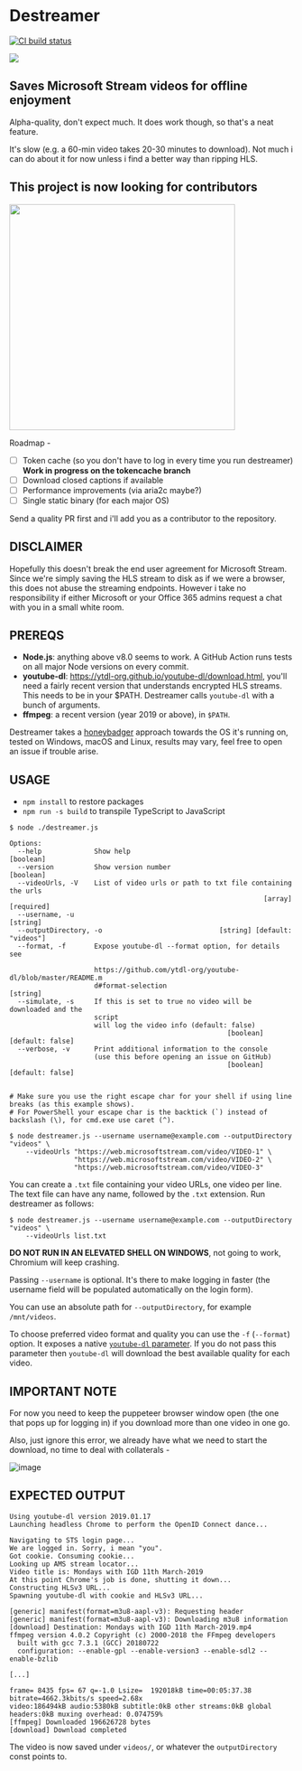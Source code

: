 # Destreamer

<a href="https://github.com/snobu/destreamer/actions">
  <img src="https://github.com/snobu/destreamer/workflows/Node%20CI/badge.svg" alt="CI build status" />
</a>

![](logo.png)

## Saves Microsoft Stream videos for offline enjoyment

Alpha-quality, don't expect much. It does work though, so that's a neat feature.

It's slow (e.g. a 60-min video takes 20-30 minutes to download). Not much i can do about it for now unless i find a better way than ripping HLS.

## This project is now looking for contributors
<img src="https://www.whitesourcesoftware.com/wp-content/uploads/2018/02/10-github-to-follow.jpg" width=400 />

Roadmap -
- [ ] Token cache (so you don't have to log in every time you run destreamer) **Work in progress on the tokencache branch**
- [ ] Download closed captions if available
- [ ] Performance improvements (via aria2c maybe?)
- [ ] Single static binary (for each major OS)

Send a quality PR first and i'll add you as a contributor to the repository.

## DISCLAIMER

Hopefully this doesn't break the end user agreement for Microsoft Stream. Since we're simply saving the HLS stream to disk as if we were a browser, this does not abuse the streaming endpoints. However i take no responsibility if either Microsoft or your Office 365 admins request a chat with you in a small white room.


## PREREQS

* **Node.js**: anything above v8.0 seems to work. A GitHub Action runs tests on all major Node versions on every commit.
* **youtube-dl**: https://ytdl-org.github.io/youtube-dl/download.html, you'll need a fairly recent version that understands encrypted HLS streams. This needs to be in your $PATH. Destreamer calls `youtube-dl` with a bunch of arguments.
* **ffmpeg**: a recent version (year 2019 or above), in `$PATH`.

Destreamer takes a [honeybadger](https://www.youtube.com/watch?v=4r7wHMg5Yjg) approach towards the OS it's running on, tested on Windows, macOS and Linux, results may vary, feel free to open an issue if trouble arise.

## USAGE

* `npm install` to restore packages
* `npm run -s build` to transpile TypeScript to JavaScript

```
$ node ./destreamer.js

Options:
  --help             Show help                                         [boolean]
  --version          Show version number                               [boolean]
  --videoUrls, -V    List of video urls or path to txt file containing the urls
                                                               [array] [required]
  --username, -u                                                       [string]
  --outputDirectory, -o                             [string] [default: "videos"]
  --format, -f       Expose youtube-dl --format option, for details see

                     https://github.com/ytdl-org/youtube-dl/blob/master/README.m
                     d#format-selection                                 [string]
  --simulate, -s     If this is set to true no video will be downloaded and the
                     script
                     will log the video info (default: false)
                                                      [boolean] [default: false]
  --verbose, -v      Print additional information to the console
                     (use this before opening an issue on GitHub)
                                                      [boolean] [default: false]


# Make sure you use the right escape char for your shell if using line breaks (as this example shows).
# For PowerShell your escape char is the backtick (`) instead of backslash (\), for cmd.exe use caret (^).

$ node destreamer.js --username username@example.com --outputDirectory "videos" \
    --videoUrls "https://web.microsoftstream.com/video/VIDEO-1" \
                "https://web.microsoftstream.com/video/VIDEO-2" \
                "https://web.microsoftstream.com/video/VIDEO-3"
```

You can create a `.txt` file containing your video URLs, one video per line. The text file can have any name, followed by the `.txt` extension. Run destreamer as follows:
```
$ node destreamer.js --username username@example.com --outputDirectory "videos" \
    --videoUrls list.txt
```

**DO NOT RUN IN AN ELEVATED SHELL ON WINDOWS**, not going to work, Chromium will keep crashing.

Passing `--username` is optional. It's there to make logging in faster (the username field will be populated automatically on the login form).

You can use an absolute path for `--outputDirectory`, for example `/mnt/videos`.

To choose preferred video format and quality you can use the `-f` (`--format`) option. It exposes a native [`youtube-dl` parameter][4].
If you do not pass this parameter then `youtube-dl` will download the best available quality for each video.

## IMPORTANT NOTE
For now you need to keep the puppeteer browser window open (the one that pops up for logging in) if you download more than one video in one go.

Also, just ignore this error, we already have what we need to start the download, no time to deal with collaterals -

![image](https://user-images.githubusercontent.com/6472374/77905069-4c585000-728e-11ea-914e-26f1ce5e595b.png)


## EXPECTED OUTPUT

```
Using youtube-dl version 2019.01.17
Launching headless Chrome to perform the OpenID Connect dance...

Navigating to STS login page...
We are logged in. Sorry, i mean "you".
Got cookie. Consuming cookie...
Looking up AMS stream locator...
Video title is: Mondays with IGD 11th March-2019
At this point Chrome's job is done, shutting it down...
Constructing HLSv3 URL...
Spawning youtube-dl with cookie and HLSv3 URL...

[generic] manifest(format=m3u8-aapl-v3): Requesting header
[generic] manifest(format=m3u8-aapl-v3): Downloading m3u8 information
[download] Destination: Mondays with IGD 11th March-2019.mp4
ffmpeg version 4.0.2 Copyright (c) 2000-2018 the FFmpeg developers
  built with gcc 7.3.1 (GCC) 20180722
  configuration: --enable-gpl --enable-version3 --enable-sdl2 --enable-bzlib

[...]

frame= 8435 fps= 67 q=-1.0 Lsize=  192018kB time=00:05:37.38 bitrate=4662.3kbits/s speed=2.68x
video:186494kB audio:5380kB subtitle:0kB other streams:0kB global headers:0kB muxing overhead: 0.074759%
[ffmpeg] Downloaded 196626728 bytes
[download] Download completed
```

The video is now saved under `videos/`, or whatever the `outputDirectory` const points to.



[4]: https://github.com/ytdl-org/youtube-dl/blob/master/README.md#format-selection

